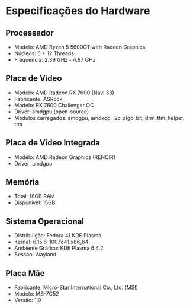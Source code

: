 # Especificações do Hardware


## Processador
- Modelo: AMD Ryzen 5 5600GT with Radeon Graphics
- Núcleos: 6 + 12 Threads
- Frequência: 2.39 GHz - 4.67 GHz


## Placa de Vídeo
- Modelo: AMD Radeon RX 7600 (Navi 33)
- Fabricante: ASRock
- Modelo: RX 7600 Challenger OC
- Driver: amdgpu (open-source)
- Módulos carregados: amdgpu, amdxcp, i2c_algo_bit, drm_ttm_helper, ttm


## Placa de Vídeo Integrada
- Modelo: AMD Radeon Graphics (RENOIR)
- Driver: amdgpu


## Memória
- Total: 16GB RAM
- Disponível: 15GB


## Sistema Operacional
- Distribuição: Fedora 41 KDE Plasma
- Kernel: 6.15.6-100.fc41.x86_64
- Ambiente Gráfico: KDE Plasma 6.4.2
- Sessão: Wayland


## Placa Mãe
- Fabricante: Micro-Star International Co., Ltd. (MSI)
- Modelo: MS-7C52
- Versão: 1.0